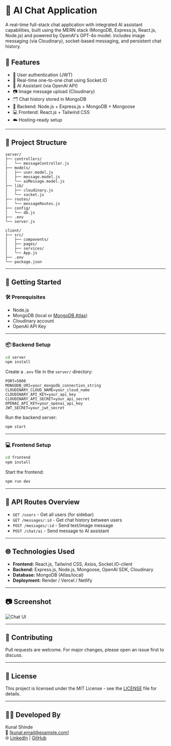 # 💬 AI Chat Application

A real-time full-stack chat application with integrated AI assistant capabilities, built using the MERN stack (MongoDB, Express.js, React.js, Node.js) and powered by OpenAI's GPT-4o model. Includes image messaging (via Cloudinary), socket-based messaging, and persistent chat history.

## 📌 Features

- 🔐 User authentication (JWT)
- 💬 Real-time one-to-one chat using Socket.IO
- 🧠 AI Assistant (via OpenAI API)
- 📷 Image message upload (Cloudinary)
- 🗂️ Chat history stored in MongoDB
- 🧾 Backend: Node.js + Express.js + MongoDB + Mongoose
- 💻 Frontend: React.js + Tailwind CSS
- ☁️ Hosting-ready setup

---

## 📁 Project Structure

```
server/
├── controllers/
│   └── messageController.js
├── models/
│   ├── user.model.js
│   ├── message.model.js
│   └── aiMessage.model.js
├── lib/
│   ├── cloudinary.js
│   └── socket.js
├── routes/
│   └── messageRoutes.js
├── config/
│   └── db.js
├── .env
└── server.js

client/
├── src/
│   ├── components/
│   ├── pages/
│   ├── services/
│   └── App.js
├── .env
└── package.json
```

---

## 🚀 Getting Started

### 🛠️ Prerequisites

- Node.js
- MongoDB (local or [MongoDB Atlas](https://www.mongodb.com/cloud/atlas))
- Cloudinary account
- OpenAI API Key

---

### 📦 Backend Setup

```bash
cd server
npm install
```

Create a `.env` file in the `server/` directory:

```env
PORT=5000
MONGODB_URI=your_mongodb_connection_string
CLOUDINARY_CLOUD_NAME=your_cloud_name
CLOUDINARY_API_KEY=your_api_key
CLOUDINARY_API_SECRET=your_api_secret
OPENAI_API_KEY=your_openai_api_key
JWT_SECRET=your_jwt_secret
```

Run the backend server:

```bash
npm start
```

---

### 💻 Frontend Setup

```bash
cd frontend
npm install
```

Start the frontend:

```bash
npm run dev
```

---

## 🔄 API Routes Overview

- `GET /users` - Get all users (for sidebar)
- `GET /messages/:id` - Get chat history between users
- `POST /messages/:id` - Send text/image message
- `POST /chat/ai` - Send message to AI assistant

---

## 🌐 Technologies Used

- **Frontend:** React.js, Tailwind CSS, Axios, Socket.IO-client
- **Backend:** Express.js, Node.js, Mongoose, OpenAI SDK, Cloudinary
- **Database:** MongoDB (Atlas/local)
- **Deployment:** Render / Vercel / Netlify

---

## 📷 Screenshot

![Chat UI]([https://your-image-url.com/chat-ui-screenshot.png](https://raw.githubusercontent.com/kunalms203/Real_time_chatting_app_withAI/refs/heads/master/Asset/Screenshot%20(44).png))

---

## 🤝 Contributing

Pull requests are welcome. For major changes, please open an issue first to discuss.

---

## 📄 License

This project is licensed under the MIT License - see the [LICENSE](LICENSE) file for details.

---

## 👨‍💻 Developed By

Kunal Shinde  
📧 [kunal.email@example.com]  
🌐 [LinkedIn](https://www.linkedin.com/in/your-link) | [GitHub](https://github.com/your-username)
